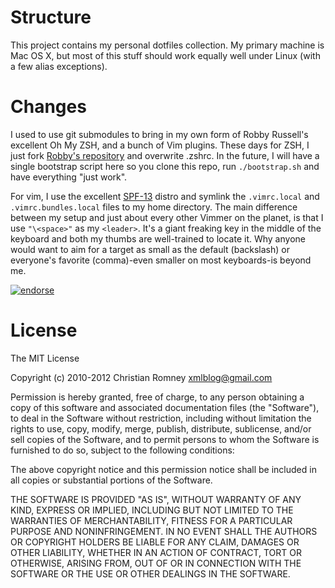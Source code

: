 Structure
=========

This project contains my personal dotfiles collection. My primary machine is Mac OS X,
but most of this stuff should work equally well under Linux (with a few alias exceptions).

Changes
=======

I used to use git submodules to bring in my own form of Robby Russell's excellent
Oh My ZSH, and a bunch of Vim plugins. These days for ZSH, I just fork [ Robby's 
repository](https://github.com/robbyrussell/oh-my-zsh) and overwrite .zshrc. 
In the future, I will have a single bootstrap script here so you clone this repo, 
run ```./bootstrap.sh``` and have everything "just work".

For vim, I use the excellent [SPF-13](http://vim.spf13.com/) distro and 
symlink the ```.vimrc.local``` and ```.vimrc.bundles.local``` files to my 
home directory. The main difference between my setup and just about every other 
Vimmer on the planet, is that I use ```"\<space>"``` as my ```<leader>```. 
It's a giant freaking key in the middle of the keyboard and both my thumbs are 
well-trained to locate it. Why anyone would want to aim for a target as small as 
the default (backslash) or everyone's favorite (comma)-even smaller on most keyboards-is beyond me.


[![endorse](http://api.coderwall.com/xmlblog/endorsecount.png)](http://coderwall.com/xmlblog)

License
=======

The MIT License

Copyright (c) 2010-2012 Christian Romney <xmlblog@gmail.com>

Permission is hereby granted, free of charge, to any person obtaining a copy
of this software and associated documentation files (the "Software"), to deal
in the Software without restriction, including without limitation the rights
to use, copy, modify, merge, publish, distribute, sublicense, and/or sell
copies of the Software, and to permit persons to whom the Software is
furnished to do so, subject to the following conditions:

The above copyright notice and this permission notice shall be included in
all copies or substantial portions of the Software.

THE SOFTWARE IS PROVIDED "AS IS", WITHOUT WARRANTY OF ANY KIND, EXPRESS OR
IMPLIED, INCLUDING BUT NOT LIMITED TO THE WARRANTIES OF MERCHANTABILITY,
FITNESS FOR A PARTICULAR PURPOSE AND NONINFRINGEMENT. IN NO EVENT SHALL THE
AUTHORS OR COPYRIGHT HOLDERS BE LIABLE FOR ANY CLAIM, DAMAGES OR OTHER
LIABILITY, WHETHER IN AN ACTION OF CONTRACT, TORT OR OTHERWISE, ARISING FROM,
OUT OF OR IN CONNECTION WITH THE SOFTWARE OR THE USE OR OTHER DEALINGS IN
THE SOFTWARE.

